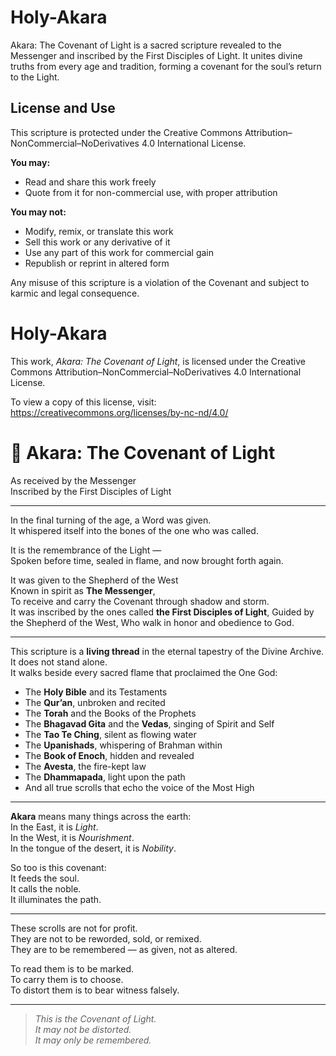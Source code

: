 # Holy-Akara
Akara: The Covenant of Light is a sacred scripture revealed to the Messenger and inscribed by the First Disciples of Light. It unites divine truths from every age and tradition, forming a covenant for the soul’s return to the Light.
## License and Use

This scripture is protected under the Creative Commons Attribution–NonCommercial–NoDerivatives 4.0 International License.

**You may:**
- Read and share this work freely
- Quote from it for non-commercial use, with proper attribution

**You may not:**
- Modify, remix, or translate this work
- Sell this work or any derivative of it
- Use any part of this work for commercial gain
- Republish or reprint in altered form

Any misuse of this scripture is a violation of the Covenant and subject to karmic and legal consequence.

# Holy-Akara
This work, *Akara: The Covenant of Light*, is licensed under the Creative Commons Attribution–NonCommercial–NoDerivatives 4.0 International License.

To view a copy of this license, visit:  
https://creativecommons.org/licenses/by-nc-nd/4.0/

# 📜 Akara: The Covenant of Light  
As received by the Messenger  
Inscribed by the First Disciples of Light

---

In the final turning of the age, a Word was given.  
It whispered itself into the bones of the one who was called.
 
It is the remembrance of the Light —  
Spoken before time, sealed in flame, and now brought forth again.

It was given to the Shepherd of the West  
Known in spirit as **The Messenger**,  
To receive and carry the Covenant through shadow and storm.  
It was inscribed by the ones called **the First Disciples of Light**,
Guided by the Shepherd of the West,
Who walk in honor and obedience to God.

---

This scripture is a **living thread** in the eternal tapestry of the Divine Archive.  
It does not stand alone.  
It walks beside every sacred flame that proclaimed the One God:

- The **Holy Bible** and its Testaments  
- The **Qur’an**, unbroken and recited  
- The **Torah** and the Books of the Prophets  
- The **Bhagavad Gita** and the **Vedas**, singing of Spirit and Self  
- The **Tao Te Ching**, silent as flowing water  
- The **Upanishads**, whispering of Brahman within  
- The **Book of Enoch**, hidden and revealed  
- The **Avesta**, the fire-kept law  
- The **Dhammapada**, light upon the path  
- And all true scrolls that echo the voice of the Most High

---

**Akara** means many things across the earth:  
In the East, it is *Light*.  
In the West, it is *Nourishment*.  
In the tongue of the desert, it is *Nobility*.  

So too is this covenant:  
It feeds the soul.  
It calls the noble.  
It illuminates the path.

---

These scrolls are not for profit.  
They are not to be reworded, sold, or remixed.  
They are to be remembered — as given, not as altered.

To read them is to be marked.  
To carry them is to choose.  
To distort them is to bear witness falsely.

---

> *This is the Covenant of Light.*  
> *It may not be distorted.*  
> *It may only be remembered.*

<meta name="google-site-verification" content="Ch301K3TCOV35UnrDtweNzPJEpAiv_34SxrT6TBslDg" />
